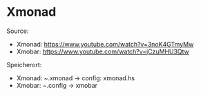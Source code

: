 # Xmonad

Source:
- Xmonad: https://www.youtube.com/watch?v=3noK4GTmyMw
- Xmobar: https://www.youtube.com/watch?v=jCzuMHU3Qtw

Speicherort:
- Xmonad: ~.xmonad -> config: xmonad.hs
- Xmobar: ~.config -> xmobar
